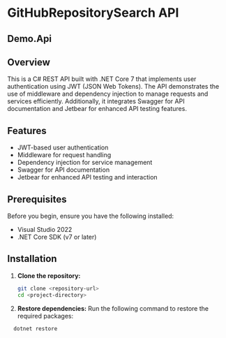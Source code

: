 # GitHubRepositorySearch API
## Demo.Api
## Overview

This is a C# REST API built with .NET Core 7 that implements user authentication using JWT (JSON Web Tokens). The API demonstrates the use of middleware and dependency injection to manage requests and services efficiently. Additionally, it integrates Swagger for API documentation and Jetbear for enhanced API testing features.

## Features

- JWT-based user authentication
- Middleware for request handling
- Dependency injection for service management
- Swagger for API documentation
- Jetbear for enhanced API testing and interaction

## Prerequisites

Before you begin, ensure you have the following installed:

- Visual Studio 2022
- .NET Core SDK (v7 or later)

## Installation

1. **Clone the repository:**

   ```bash
   git clone <repository-url>
   cd <project-directory>

2. **Restore dependencies:**
Run the following command to restore the required packages:
 ```bash
   dotnet restore
